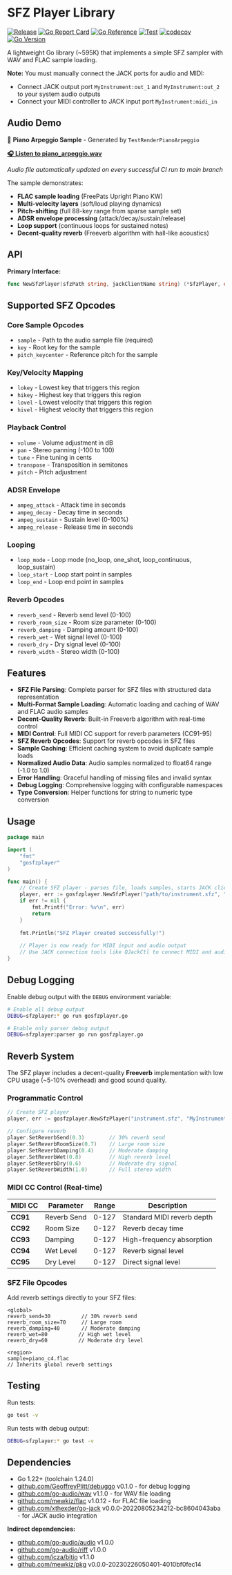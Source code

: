 # SFZ Player Library

[![Release](https://img.shields.io/github/v/release/GeoffreyPlitt/gosfzplayer)](https://github.com/GeoffreyPlitt/gosfzplayer/releases)
[![Go Report Card](https://goreportcard.com/badge/github.com/GeoffreyPlitt/gosfzplayer)](https://goreportcard.com/report/github.com/GeoffreyPlitt/gosfzplayer)
[![Go Reference](https://pkg.go.dev/badge/github.com/GeoffreyPlitt/gosfzplayer.svg)](https://pkg.go.dev/github.com/GeoffreyPlitt/gosfzplayer)
[![Test](https://github.com/GeoffreyPlitt/gosfzplayer/workflows/Test/badge.svg)](https://github.com/GeoffreyPlitt/gosfzplayer/actions?query=workflow%3ATest)
[![codecov](https://codecov.io/gh/GeoffreyPlitt/gosfzplayer/branch/main/graph/badge.svg)](https://codecov.io/gh/GeoffreyPlitt/gosfzplayer)
[![Go Version](https://img.shields.io/github/go-mod/go-version/GeoffreyPlitt/gosfzplayer)](https://github.com/GeoffreyPlitt/gosfzplayer)

A lightweight Go library (~595K) that implements a simple SFZ sampler with WAV and FLAC sample loading.

**Note:** You must manually connect the JACK ports for audio and MIDI:
- Connect JACK output port `MyInstrument:out_1` and `MyInstrument:out_2` to your system audio outputs
- Connect your MIDI controller to JACK input port `MyInstrument:midi_in`

## Audio Demo

🎵 **Piano Arpeggio Sample** - Generated by `TestRenderPianoArpeggio`

**[🎧 Listen to piano_arpeggio.wav](https://geoffreyplitt.github.io/gosfzplayer/piano_arpeggio.wav)**

*Audio file automatically updated on every successful CI run to main branch*

The sample demonstrates:
- **FLAC sample loading** (FreePats Upright Piano KW)
- **Multi-velocity layers** (soft/loud playing dynamics)  
- **Pitch-shifting** (full 88-key range from sparse sample set)
- **ADSR envelope processing** (attack/decay/sustain/release)
- **Loop support** (continuous loops for sustained notes)
- **Decent-quality reverb** (Freeverb algorithm with hall-like acoustics)

## API

**Primary Interface:**
```go
func NewSfzPlayer(sfzPath string, jackClientName string) (*SfzPlayer, error)
```


## Supported SFZ Opcodes

### Core Sample Opcodes

- `sample` - Path to the audio sample file (required)
- `key` - Root key for the sample
- `pitch_keycenter` - Reference pitch for the sample

### Key/Velocity Mapping

- `lokey` - Lowest key that triggers this region
- `hikey` - Highest key that triggers this region  
- `lovel` - Lowest velocity that triggers this region
- `hivel` - Highest velocity that triggers this region

### Playback Control

- `volume` - Volume adjustment in dB
- `pan` - Stereo panning (-100 to 100)
- `tune` - Fine tuning in cents
- `transpose` - Transposition in semitones
- `pitch` - Pitch adjustment

### ADSR Envelope

- `ampeg_attack` - Attack time in seconds
- `ampeg_decay` - Decay time in seconds
- `ampeg_sustain` - Sustain level (0-100%)
- `ampeg_release` - Release time in seconds

### Looping

- `loop_mode` - Loop mode (no_loop, one_shot, loop_continuous, loop_sustain)
- `loop_start` - Loop start point in samples
- `loop_end` - Loop end point in samples

### Reverb Opcodes

- `reverb_send` - Reverb send level (0-100)
- `reverb_room_size` - Room size parameter (0-100)  
- `reverb_damping` - Damping amount (0-100)
- `reverb_wet` - Wet signal level (0-100)
- `reverb_dry` - Dry signal level (0-100)
- `reverb_width` - Stereo width (0-100)

## Features

- **SFZ File Parsing**: Complete parser for SFZ files with structured data representation
- **Multi-Format Sample Loading**: Automatic loading and caching of WAV and FLAC audio samples
- **Decent-Quality Reverb**: Built-in Freeverb algorithm with real-time control
- **MIDI Control**: Full MIDI CC support for reverb parameters (CC91-95)
- **SFZ Reverb Opcodes**: Support for reverb opcodes in SFZ files
- **Sample Caching**: Efficient caching system to avoid duplicate sample loads
- **Normalized Audio Data**: Audio samples normalized to float64 range (-1.0 to 1.0)
- **Error Handling**: Graceful handling of missing files and invalid syntax
- **Debug Logging**: Comprehensive logging with configurable namespaces
- **Type Conversion**: Helper functions for string to numeric type conversion

## Usage

```go
package main

import (
    "fmt"
    "gosfzplayer"
)

func main() {
    // Create SFZ player - parses file, loads samples, starts JACK client
    player, err := gosfzplayer.NewSfzPlayer("path/to/instrument.sfz", "MyInstrument")
    if err != nil {
        fmt.Printf("Error: %v\n", err)
        return
    }
    
    fmt.Println("SFZ Player created successfully!")
    
    // Player is now ready for MIDI input and audio output
    // Use JACK connection tools like QJackCtl to connect MIDI and audio
}
```

## Debug Logging

Enable debug output with the `DEBUG` environment variable:

```bash
# Enable all debug output
DEBUG=sfzplayer:* go run gosfzplayer.go

# Enable only parser debug output  
DEBUG=sfzplayer:parser go run gosfzplayer.go
```

## Reverb System

The SFZ player includes a decent-quality **Freeverb** implementation with low CPU usage (~5-10% overhead) and good sound quality.

### Programmatic Control

```go
// Create SFZ player
player, err := gosfzplayer.NewSfzPlayer("instrument.sfz", "MyInstrument")

// Configure reverb
player.SetReverbSend(0.3)        // 30% reverb send
player.SetReverbRoomSize(0.7)    // Large room size  
player.SetReverbDamping(0.4)     // Moderate damping
player.SetReverbWet(0.8)         // High reverb level
player.SetReverbDry(0.6)         // Moderate dry signal
player.SetReverbWidth(1.0)       // Full stereo width
```

### MIDI CC Control (Real-time)

| MIDI CC | Parameter | Range | Description |
|---------|-----------|-------|-------------|
| **CC91** | Reverb Send | 0-127 | Standard MIDI reverb depth |
| **CC92** | Room Size | 0-127 | Reverb decay time |
| **CC93** | Damping | 0-127 | High-frequency absorption |
| **CC94** | Wet Level | 0-127 | Reverb signal level |
| **CC95** | Dry Level | 0-127 | Direct signal level |

### SFZ File Opcodes

Add reverb settings directly to your SFZ files:

```sfz
<global>
reverb_send=30          // 30% reverb send
reverb_room_size=70     // Large room
reverb_damping=40       // Moderate damping
reverb_wet=80          // High wet level
reverb_dry=60          // Moderate dry level

<region>
sample=piano_c4.flac
// Inherits global reverb settings
```

## Testing

Run tests:
```bash
go test -v
```

Run tests with debug output:
```bash
DEBUG=sfzplayer:* go test -v
```

## Dependencies

- Go 1.22+ (toolchain 1.24.0)
- [github.com/GeoffreyPlitt/debuggo](https://github.com/GeoffreyPlitt/debuggo) v0.1.0 - for debug logging
- [github.com/go-audio/wav](https://github.com/go-audio/wav) v1.1.0 - for WAV file loading  
- [github.com/mewkiz/flac](https://github.com/mewkiz/flac) v1.0.12 - for FLAC file loading
- [github.com/xthexder/go-jack](https://github.com/xthexder/go-jack) v0.0.0-20220805234212-bc8604043aba - for JACK audio integration

**Indirect dependencies:**
- [github.com/go-audio/audio](https://github.com/go-audio/audio) v1.0.0
- [github.com/go-audio/riff](https://github.com/go-audio/riff) v1.0.0
- [github.com/icza/bitio](https://github.com/icza/bitio) v1.1.0
- [github.com/mewkiz/pkg](https://github.com/mewkiz/pkg) v0.0.0-20230226050401-4010bf0fec14

